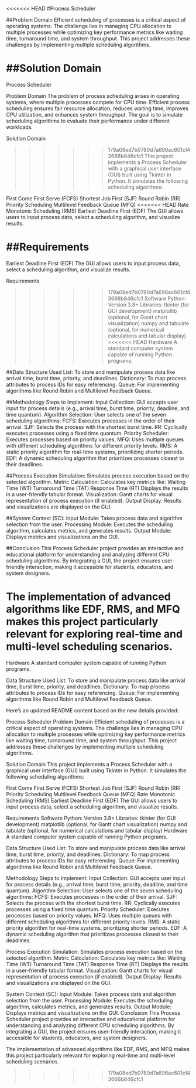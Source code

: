 <<<<<<< HEAD
#Process Scheduler

##Problem Domain
Efficient scheduling of processes is a critical aspect of operating systems. The challenge lies in managing CPU allocation to multiple processes while optimizing key performance metrics like waiting time, turnaround time, and system throughput. This project addresses these challenges by implementing multiple scheduling algorithms.

##Solution Domain
=======
Process Scheduler

Problem Domain
The problem of process scheduling arises in operating systems, where multiple processes compete for CPU time. Efficient process scheduling ensures fair resource allocation, reduces waiting time, improves CPU utilization, and enhances system throughput. The goal is to simulate scheduling algorithms to evaluate their performance under different workloads.

Solution Domain
>>>>>>> 179a08ed7b0780d7a696ac601cf43666b846cfc1
This project implements a Process Scheduler with a graphical user interface (GUI) built using Tkinter in Python. It simulates the following scheduling algorithms:

First Come First Serve (FCFS)
Shortest Job First (SJF)
Round Robin (RR)
Priority Scheduling
Multilevel Feedback Queue (MFQ)
<<<<<<< HEAD
Rate Monotonic Scheduling (RMS)
Earliest Deadline First (EDF)
The GUI allows users to input process data, select a scheduling algorithm, and visualize results.

##Requirements
=======
Earliest Deadline First (EDF)
The GUI allows users to input process data, select a scheduling algorithm, and visualize results.

Requirements
>>>>>>> 179a08ed7b0780d7a696ac601cf43666b846cfc1
Software
Python: Version 3.8+
Libraries:
tkinter (for GUI development)
matplotlib (optional, for Gantt chart visualization)
numpy and tabulate (optional, for numerical calculations and tabular display)
<<<<<<< HEAD
Hardware
A standard computer system capable of running Python programs.

##Data Structure Used
List: To store and manipulate process data like arrival time, burst time, priority, and deadlines.
Dictionary: To map process attributes to process IDs for easy referencing.
Queue: For implementing algorithms like Round Robin and Multilevel Feedback Queue.


##Methodology
Steps to Implement:
Input Collection:
GUI accepts user input for process details (e.g., arrival time, burst time, priority, deadline, and time quantum).
Algorithm Selection:
User selects one of the seven scheduling algorithms:
FCFS: Executes processes in the order of their arrival.
SJF: Selects the process with the shortest burst time.
RR: Cyclically executes processes using a fixed time quantum.
Priority Scheduler: Executes processes based on priority values.
MFQ: Uses multiple queues with different scheduling algorithms for different priority levels.
RMS: A static priority algorithm for real-time systems, prioritizing shorter periods.
EDF: A dynamic scheduling algorithm that prioritizes processes closest to their deadlines.

##Process Execution Simulation:
Simulates process execution based on the selected algorithm.
Metric Calculation:
Calculates key metrics like:
Waiting Time (WT)
Turnaround Time (TAT)
Response Time (RT)
Displays the results in a user-friendly tabular format.
Visualization:
Gantt charts for visual representation of process execution (if enabled).
Output Display:
Results and visualizations are displayed on the GUI.

##System Context (SC):
Input Module: Takes process data and algorithm selection from the user.
Processing Module: Executes the scheduling algorithm, calculates metrics, and generates results.
Output Module: Displays metrics and visualizations on the GUI.

##Conclusion
This Process Scheduler project provides an interactive and educational platform for understanding and analyzing different CPU scheduling algorithms. By integrating a GUI, the project ensures user-friendly interaction, making it accessible for students, educators, and system designers.

The implementation of advanced algorithms like EDF, RMS, and MFQ makes this project particularly relevant for exploring real-time and multi-level scheduling scenarios.
=======

Hardware
A standard computer system capable of running Python programs.

Data Structure Used
List: To store and manipulate process data like arrival time, burst time, priority, and deadlines.
Dictionary: To map process attributes to process IDs for easy referencing.
Queue: For implementing algorithms like Round Robin and Multilevel Feedback Queue.  


Here’s an updated README content based on the new details provided:

Process Scheduler
Problem Domain
Efficient scheduling of processes is a critical aspect of operating systems. The challenge lies in managing CPU allocation to multiple processes while optimizing key performance metrics like waiting time, turnaround time, and system throughput. This project addresses these challenges by implementing multiple scheduling algorithms.

Solution Domain
This project implements a Process Scheduler with a graphical user interface (GUI) built using Tkinter in Python. It simulates the following scheduling algorithms:

First Come First Serve (FCFS)
Shortest Job First (SJF)
Round Robin (RR)
Priority Scheduling
Multilevel Feedback Queue (MFQ)
Rate Monotonic Scheduling (RMS)
Earliest Deadline First (EDF)
The GUI allows users to input process data, select a scheduling algorithm, and visualize results.

Requirements
Software
Python: Version 3.8+
Libraries:
tkinter (for GUI development)
matplotlib (optional, for Gantt chart visualization)
numpy and tabulate (optional, for numerical calculations and tabular display)
Hardware
A standard computer system capable of running Python programs.

Data Structure Used
List: To store and manipulate process data like arrival time, burst time, priority, and deadlines.
Dictionary: To map process attributes to process IDs for easy referencing.
Queue: For implementing algorithms like Round Robin and Multilevel Feedback Queue.


Methodology
Steps to Implement:
Input Collection:
GUI accepts user input for process details (e.g., arrival time, burst time, priority, deadline, and time quantum).
Algorithm Selection:
User selects one of the seven scheduling algorithms:
FCFS: Executes processes in the order of their arrival.
SJF: Selects the process with the shortest burst time.
RR: Cyclically executes processes using a fixed time quantum.
Priority Scheduler: Executes processes based on priority values.
MFQ: Uses multiple queues with different scheduling algorithms for different priority levels.
RMS: A static priority algorithm for real-time systems, prioritizing shorter periods.
EDF: A dynamic scheduling algorithm that prioritizes processes closest to their deadlines.

Process Execution Simulation:
Simulates process execution based on the selected algorithm.
Metric Calculation:
Calculates key metrics like:
Waiting Time (WT)
Turnaround Time (TAT)
Response Time (RT)
Displays the results in a user-friendly tabular format.
Visualization:
Gantt charts for visual representation of process execution (if enabled).
Output Display:
Results and visualizations are displayed on the GUI.

System Context (SC):
Input Module: Takes process data and algorithm selection from the user.
Processing Module: Executes the scheduling algorithm, calculates metrics, and generates results.
Output Module: Displays metrics and visualizations on the GUI.
Conclusion
This Process Scheduler project provides an interactive and educational platform for understanding and analyzing different CPU scheduling algorithms. By integrating a GUI, the project ensures user-friendly interaction, making it accessible for students, educators, and system designers.

The implementation of advanced algorithms like EDF, RMS, and MFQ makes this project particularly relevant for exploring real-time and multi-level scheduling scenarios.
>>>>>>> 179a08ed7b0780d7a696ac601cf43666b846cfc1

